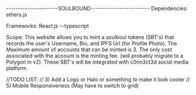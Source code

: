 ----------------------SOULBOUND-------------------------
Dependencies: ethers.js

Frameworks: React.js --typescript

Scope:  This website allows you to mint a soulboul tokens (SBT's) that records the user's Username, Bio, and IPFS Url (for Profile Photo).
        The Maximum amount of accounts that can be minted is 3.
        The only cost associated with the account is the minting fee. (will probably migrate to a Polygon in v2).
        These SBT's will be integrated with c0nn3ct3d social media platform.

        
//TODO LIST:
// 3) Add a Logo or Halo or something to make it look cooler
// 5) Mobile Responsiveness (May have to switch to grid)